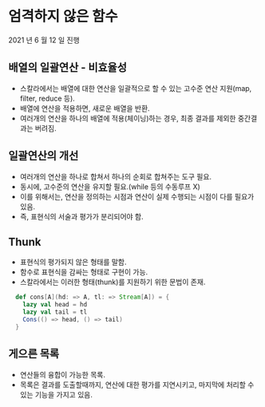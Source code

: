 # 엄격하지 않은 함수
2021 년 6 월 12 일 진행

## 배열의 일괄연산 - 비효율성
- 스칼라에서는 배열에 대한 연산을 일괄적으로 할 수 있는 고수준 연산 지원(map, filter, reduce 등).
- 배열에 연산을 적용하면, 새로운 배열을 반환.
- 여러개의 연산을 하나의 배열에 적용(체이닝)하는 경우, 최종 결과를 제외한 중간결과는 버려짐.

## 일괄연산의 개선
- 여러개의 연산을 하나로 합쳐서 하나의 순회로 합쳐주는 도구 필요.
- 동시에, 고수준의 연산을 유지할 필요.(while 등의 수동루프 X)
- 이를 위해서는, 연산을 정의하는 시점과 연산이 실제 수행되는 시점이 다를 필요가 있음.
- 즉, 표현식의 서술과 평가가 분리되어야 함.

## Thunk
- 표현식의 평가되지 않은 형태를 말함.
- 함수로 표현식을 감싸는 형태로 구현이 가능.
- 스칼라에서는 이러한 형태(thunk)를 지원하기 위한 문법이 존재.

```scala
  def cons[A](hd: => A, tl: => Stream[A]) = {
    lazy val head = hd
    lazy val tail = tl
    Cons(() => head, () => tail)
  }
```

## 게으른 목록
- 연산들의 융합이 가능한 목록.
- 목록은 결과를 도출할때까지, 연산에 대한 평가를 지연시키고, 마지막에 처리할 수 있는 기능을 가지고 있음.